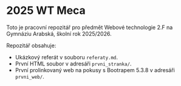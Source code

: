 # 2025 WT Meca

Toto je pracovní repozitář pro předmět Webové technologie 2.F na Gymnáziu Arabská, školní rok 2025/2026.

Repozitář obsahuje:
- Ukázkový referát v souboru `referaty.md`.
- První HTML soubor v adresáři `prvni_stranka/`.
- První prolinkovaný web na pokusy s Bootrapem 5.3.8 v adresáři `prvni_web/`.


